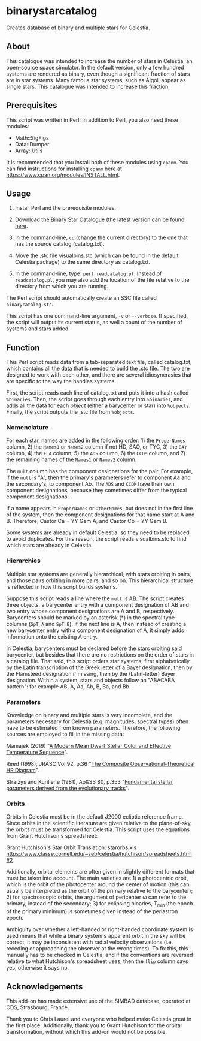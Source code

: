 # binarystarcatalog
Creates database of binary and multiple stars for Celestia.

## About
This catalogue was intended to increase the number of stars in Celestia, an open-source space simulator. In the default version, only a few hundred systems are rendered as binary, even though a significant fraction of stars are in star systems. Many famous star systems, such as Algol, appear as single stars. This catalogue was intended to increase this fraction.

## Prerequisites
This script was written in Perl. In addition to Perl, you also need these modules:

* Math::SigFigs
* Data::Dumper
* Array::Utils

It is recommended that you install both of these modules using `cpanm`. You can find instructions for installing `cpanm` here at https://www.cpan.org/modules/INSTALL.html.

## Usage
1. Install Perl and the prerequisite modules.

2. Download the Binary Star Catalogue (the latest version can be found [here](https://celestia.space/forum/viewtopic.php?f=23&t=20498).

3. In the command-line, `cd` (change the current directory) to the one that has the source catalog (catalog.txt).

4. Move the .stc file visualbins.stc (which can be found in the default Celestia package) to the same directory as catalog.txt.

5. In the command-line, type: `perl readcatalog.pl`. Instead of `readcatalog.pl`, you may also add the location of the file relative to the directory from which you are running.

The Perl script should automatically create an SSC file called `binarycatalog.stc`.

This script has one command-line argument, `-v` or `--verbose`. If specified, the script will output its current status, as well a count of the number of systems and stars added.

## Function
This Perl script reads data from a tab-separated text file, called catalog.txt, which contains all the data that is needed to build the .stc file. The two are designed to work with each other, and there are several idiosyncrasies that are specific to the way the handles systems.

First, the script reads each line of catalog.txt and puts it into a hash called `%binaries`. Then, the script goes through each entry into `%binaries`, and adds all the data for each _object_ (either a barycenter or star) into `%objects`. Finally, the script outputs the .stc file from `%objects`.

### Nomenclature
For each star, names are added in the following order: 1) the `ProperNames` column, 2) the `Names1` or `Names2` column if not HD, SAO, or TYC, 3) the `BAY` column, 4) the `FLA` column, 5) the `ADS` column, 6) the `CCDM` column, and 7) the remaining names of the `Names1` or `Names2` column.

The `mult` column has the component designations for the pair. For example, if the `mult` is "A", then the primary's parameters refer to component Aa and the secondary's, to component Ab. The `ADS` and `CCDM` have their own component designations, because they sometimes differ from the typical component designations.

If a name appears in `ProperNames` or `OtherNames`, but does not in the first line of the system, then the component designations for that name start at A and B. Therefore, Castor Ca = YY Gem A, and Castor Cb = YY Gem B.

Some systems are already in default Celestia, so they need to be replaced to avoid duplicates. For this reason, the script reads visualbins.stc to find which stars are already in Celestia.

### Hierarchies
Multiple star systems are generally hierarchical, with stars orbiting in pairs, and those pairs orbiting in more pairs, and so on. This hierarchical structure is reflected in how this script builds systems.

Suppose this script reads a line where the `mult` is AB. The script creates three objects, a barycenter entry with a component designation of AB and two entry whose component designations are A and B, respectively. Barycenters should be marked by an asterisk (*) in the spectral type columns (`SpT A` and `SpT B`). If the next line is A, then instead of creating a new barycenter entry with a component designation of A, it simply adds information onto the existing A entry.

In Celestia, barycenters must be declared before the stars orbiting said barycenter, but besides that there are no restrictions on the order of stars in a catalog file. That said, this script orders star systems, first alphabetically by the Latin transcription of the Greek letter of a Bayer designation, then by the Flamsteed designation if missing, then by the (Latin-letter) Bayer designation. Within a system, stars and objects follow an 
"ABACABA pattern": for example AB, A, Aa, Ab, B, Ba, and Bb.

### Parameters
Knowledge on binary and multiple stars is very incomplete, and the parameters necessary for Celestia (e.g. magnitudes, spectral types) often have to be estimated from known parameters. Therefore, the following sources are employed to fill in the missing data:

Mamajek (2019) "[A Modern Mean Dwarf Stellar Color and Effective Temperature Sequence](http://www.pas.rochester.edu/~emamajek/EEM_dwarf_UBVIJHK_colors_Teff.txt)".

Reed (1998), JRASC Vol.92, p.36
"[The Composite Observational-Theoretical HR Diagram](https://ui.adsabs.harvard.edu/abs/1998JRASC..92...36R/abstract)".

Straizys and Kuriliene (1981), Ap&SS 80, p.353
"[Fundamental stellar parameters derived from the evolutionary tracks](https://ui.adsabs.harvard.edu/abs/1981Ap%26SS..80..353S/abstract)".

### Orbits
Orbits in Celestia must be in the default J2000 ecliptic reference frame. Since orbits in the scientific literature are given relative to the plane-of-sky, the orbits must be transformed for Celestia. This script uses the equations from Grant Hutchison's spreadsheet:

Grant Hutchison's Star Orbit Translation: starorbs.xls
https://www.classe.cornell.edu/~seb/celestia/hutchison/spreadsheets.html#2

Additionally, orbital elements are often given in slightly different formats that must be taken into account. The main varieties are 1) a photocentric orbit, which is the orbit of the photocenter around the center of motion (this can usually be interpreted as the orbit of the primary relative to the barycenter); 2) for spectroscopic orbits, the argument of pericenter ω can refer to the primary, instead of the secondary; 3) for eclipsing binaries, T<sub>min</sub> (the epoch of the primary minimum) is sometimes given instead of the periastron epoch.

Ambiguity over whether a left-handed or right-handed coordinate system is used means that while a binary system's apparent orbit in the sky will be correct, it may be inconsistent with radial velocity observations (i.e. receding or approaching the observer at the wrong times). To fix this, this manually has to be checked in Celestia, and if the conventions are reversed relative to what Hutchison's spreadsheet uses, then the `flip` column says yes, otherwise it says no.

## Acknowledgements
This add-on has made extensive use of the SIMBAD database, operated at CDS, Strasbourg, France.

Thank you to Chris Laurel and everyone who helped make Celestia great in the first place. Additionally, thank you to Grant Hutchison for the orbital transformation, without which this add-on would not be possible.